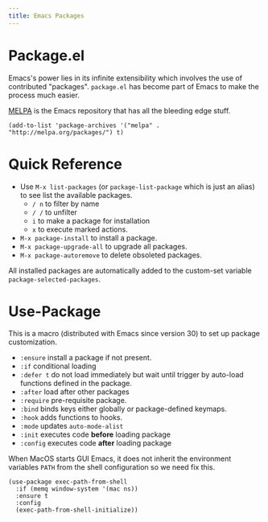 ```yaml
---
title: Emacs Packages
---
```


# Package.el

Emacs's power lies in its infinite extensibility which involves the use of contributed "packages". `package.el` has become part of Emacs to make the process much easier.

[MELPA](https://melpa.org/#/getting-started) is the Emacs repository that has all the bleeding edge stuff.

```emacs-lisp
(add-to-list 'package-archives '("melpa" . "http://melpa.org/packages/") t)
```

# Quick Reference

- Use `M-x list-packages` (or `package-list-package` which is just an alias) to see list the available packages.
  - `/ n` to filter by name
  - `/ /` to unfilter
  - `i` to make a package for installation
  - `x` to execute marked actions.
- `M-x package-install` to install a package.
- `M-x package-upgrade-all` to upgrade all packages.
- `M-x package-autoremove` to delete obsoleted packages.

All installed packages are automatically added to the custom-set variable `package-selected-packages`.

# Use-Package

This is a macro (distributed with Emacs since version 30) to set up package customization. 

- `:ensure` install a package if not present.
- `:if` conditional loading
- `:defer t` do not load immediately but wait until trigger by auto-load functions defined in the package.
- `:after` load after other packages
- `:require` pre-requisite package.
- `:bind` binds keys either globally or package-defined keymaps.
- `:hook` adds functions to hooks.
- `:mode` updates `auto-mode-alist`
- `:init` executes code **before** loading package
- `:config` executes code **after** loading package

When MacOS starts GUI Emacs, it does not inherit the environment variables `PATH` from the shell configuration so we need fix this.
```emacs-lisp
(use-package exec-path-from-shell
  :if (memq window-system '(mac ns))
  :ensure t
  :config
  (exec-path-from-shell-initialize))
```
